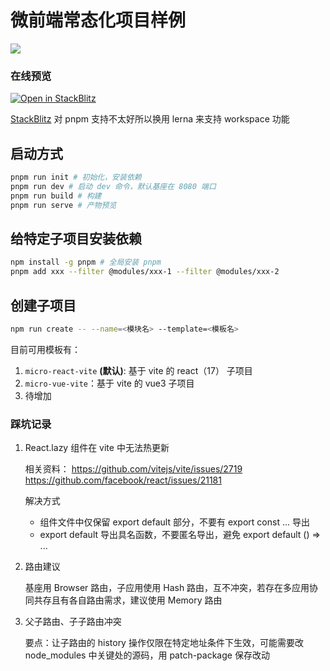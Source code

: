 # 微前端常态化项目样例

![](https://visitor-badge.glitch.me/badge?page_id=cjy0208.mono-micro-project)

### 在线预览

[![Open in StackBlitz](https://developer.stackblitz.com/img/open_in_stackblitz.svg)]([https://stackblitz.com/github/nrwl/stackblitz-nx-angular?preset=node](https://stackblitz.com/edit/mono-micro-project))

[StackBlitz](http://stackblitz.com/) 对 pnpm 支持不太好所以换用 lerna 来支持 workspace 功能

## 启动方式

```bash
pnpm run init # 初始化，安装依赖
pnpm run dev # 启动 dev 命令，默认基座在 8080 端口
pnpm run build # 构建
pnpm run serve # 产物预览
```

## 给特定子项目安装依赖

```bash
npm install -g pnpm # 全局安装 pnpm
pnpm add xxx --filter @modules/xxx-1 --filter @modules/xxx-2
```

## 创建子项目

```bash
npm run create -- --name=<模块名> --template=<模板名>
```

目前可用模板有：

1. `micro-react-vite` **(默认)**: 基于 vite 的 react（17） 子项目
2. `micro-vue-vite`：基于 vite 的 vue3 子项目
3. 待增加

### 踩坑记录

1. React.lazy 组件在 vite 中无法热更新

   相关资料：
   https://github.com/vitejs/vite/issues/2719
   https://github.com/facebook/react/issues/21181

   解决方式

   - 组件文件中仅保留 export default 部分，不要有 export const ... 导出
   - export default 导出具名函数，不要匿名导出，避免 export default () => <div>...</div>

2. 路由建议

   基座用 Browser 路由，子应用使用 Hash 路由，互不冲突，若存在多应用协同共存且有各自路由需求，建议使用 Memory 路由

3. 父子路由、子子路由冲突

   要点：让子路由的 history 操作仅限在特定地址条件下生效，可能需要改 node_modules 中关键处的源码，用 patch-package 保存改动
